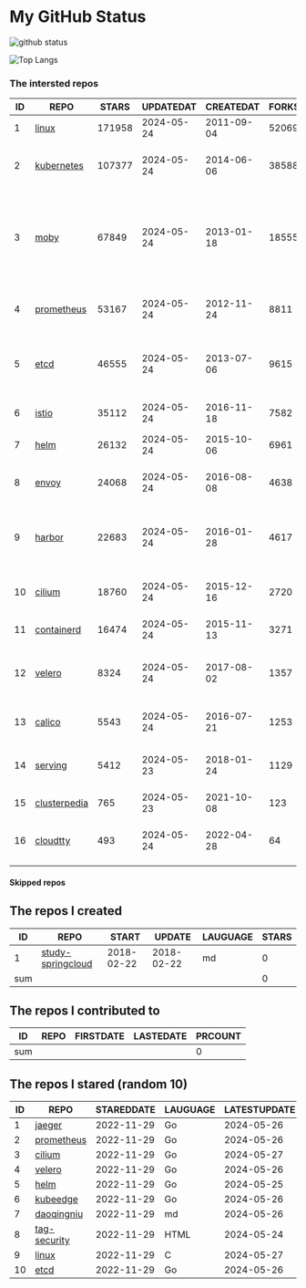 # My GitHub Status

<img src="https://github-readme-stats-1.yihong0618.vercel.app/api?username=daoqingniu&show_icons=true&&&hide_title=true&count_private=true" alt="github status" />

![Top Langs](https://github-readme-stats-1.yihong0618.vercel.app/api/top-langs/?username=daoqingniu&layout=compact)

<!--START_SECTION:github_repos-->
### The intersted repos
| ID |                              REPO                               | STARS  | UPDATEDAT  | CREATEDAT  | FORKSCOUNT |                                                DESCRIPTIONS                                                |
|----|-----------------------------------------------------------------|--------|------------|------------|------------|------------------------------------------------------------------------------------------------------------|
|  1 | [linux](https://github.com/torvalds/linux)                      | 171958 | 2024-05-24 | 2011-09-04 |      52069 | Linux kernel source tree                                                                                   |
|  2 | [kubernetes](https://github.com/kubernetes/kubernetes)          | 107377 | 2024-05-24 | 2014-06-06 |      38588 | Production-Grade Container Scheduling and Management                                                       |
|  3 | [moby](https://github.com/moby/moby)                            |  67849 | 2024-05-24 | 2013-01-18 |      18555 | The Moby Project - a collaborative project for the container ecosystem to assemble container-based systems |
|  4 | [prometheus](https://github.com/prometheus/prometheus)          |  53167 | 2024-05-24 | 2012-11-24 |       8811 | The Prometheus monitoring system and time series database.                                                 |
|  5 | [etcd](https://github.com/etcd-io/etcd)                         |  46555 | 2024-05-24 | 2013-07-06 |       9615 | Distributed reliable key-value store for the most critical data of a distributed system                    |
|  6 | [istio](https://github.com/istio/istio)                         |  35112 | 2024-05-24 | 2016-11-18 |       7582 | Connect, secure, control, and observe services.                                                            |
|  7 | [helm](https://github.com/helm/helm)                            |  26132 | 2024-05-24 | 2015-10-06 |       6961 | The Kubernetes Package Manager                                                                             |
|  8 | [envoy](https://github.com/envoyproxy/envoy)                    |  24068 | 2024-05-24 | 2016-08-08 |       4638 | Cloud-native high-performance edge/middle/service proxy                                                    |
|  9 | [harbor](https://github.com/goharbor/harbor)                    |  22683 | 2024-05-24 | 2016-01-28 |       4617 | An open source trusted cloud native registry project that stores, signs, and scans content.                |
| 10 | [cilium](https://github.com/cilium/cilium)                      |  18760 | 2024-05-24 | 2015-12-16 |       2720 | eBPF-based Networking, Security, and Observability                                                         |
| 11 | [containerd](https://github.com/containerd/containerd)          |  16474 | 2024-05-24 | 2015-11-13 |       3271 | An open and reliable container runtime                                                                     |
| 12 | [velero](https://github.com/vmware-tanzu/velero)                |   8324 | 2024-05-24 | 2017-08-02 |       1357 | Backup and migrate Kubernetes applications and their persistent volumes                                    |
| 13 | [calico](https://github.com/projectcalico/calico)               |   5543 | 2024-05-24 | 2016-07-21 |       1253 | Cloud native networking and network security                                                               |
| 14 | [serving](https://github.com/knative/serving)                   |   5412 | 2024-05-23 | 2018-01-24 |       1129 | Kubernetes-based, scale-to-zero, request-driven compute                                                    |
| 15 | [clusterpedia](https://github.com/clusterpedia-io/clusterpedia) |    765 | 2024-05-23 | 2021-10-08 |        123 | The Encyclopedia of Kubernetes clusters                                                                    |
| 16 | [cloudtty](https://github.com/cloudtty/cloudtty)                |    493 | 2024-05-24 | 2022-04-28 |         64 | A Friendly Kubernetes CloudShell (Web Terminal) !                                                          |



#### Skipped repos
<!--END_SECTION:github_repos-->

<!--START_SECTION:my_github-->
## The repos I created
| ID  |                                 REPO                                 |   START    |   UPDATE   | LAUGUAGE | STARS |
|-----|----------------------------------------------------------------------|------------|------------|----------|-------|
|   1 | [study-springcloud](https://github.com/daoqingniu/study-springcloud) | 2018-02-22 | 2018-02-22 | md       |     0 |
| sum |                                                                      |            |            |          |     0 |

## The repos I contributed to
| ID  | REPO | FIRSTDATE | LASTEDATE | PRCOUNT |
|-----|------|-----------|-----------|---------|
| sum |      |           |           |       0 |

## The repos I stared (random 10)
| ID |                          REPO                          | STAREDDATE | LAUGUAGE | LATESTUPDATE |
|----|--------------------------------------------------------|------------|----------|--------------|
|  1 | [jaeger](https://github.com/jaegertracing/jaeger)      | 2022-11-29 | Go       | 2024-05-26   |
|  2 | [prometheus](https://github.com/prometheus/prometheus) | 2022-11-29 | Go       | 2024-05-26   |
|  3 | [cilium](https://github.com/cilium/cilium)             | 2022-11-29 | Go       | 2024-05-27   |
|  4 | [velero](https://github.com/vmware-tanzu/velero)       | 2022-11-29 | Go       | 2024-05-26   |
|  5 | [helm](https://github.com/helm/helm)                   | 2022-11-29 | Go       | 2024-05-25   |
|  6 | [kubeedge](https://github.com/kubeedge/kubeedge)       | 2022-11-29 | Go       | 2024-05-26   |
|  7 | [daoqingniu](https://github.com/daoqingniu/daoqingniu) | 2022-11-29 | md       | 2024-05-26   |
|  8 | [tag-security](https://github.com/cncf/tag-security)   | 2022-11-29 | HTML     | 2024-05-24   |
|  9 | [linux](https://github.com/torvalds/linux)             | 2022-11-29 | C        | 2024-05-27   |
| 10 | [etcd](https://github.com/etcd-io/etcd)                | 2022-11-29 | Go       | 2024-05-26   |

<!--END_SECTION:my_github-->
